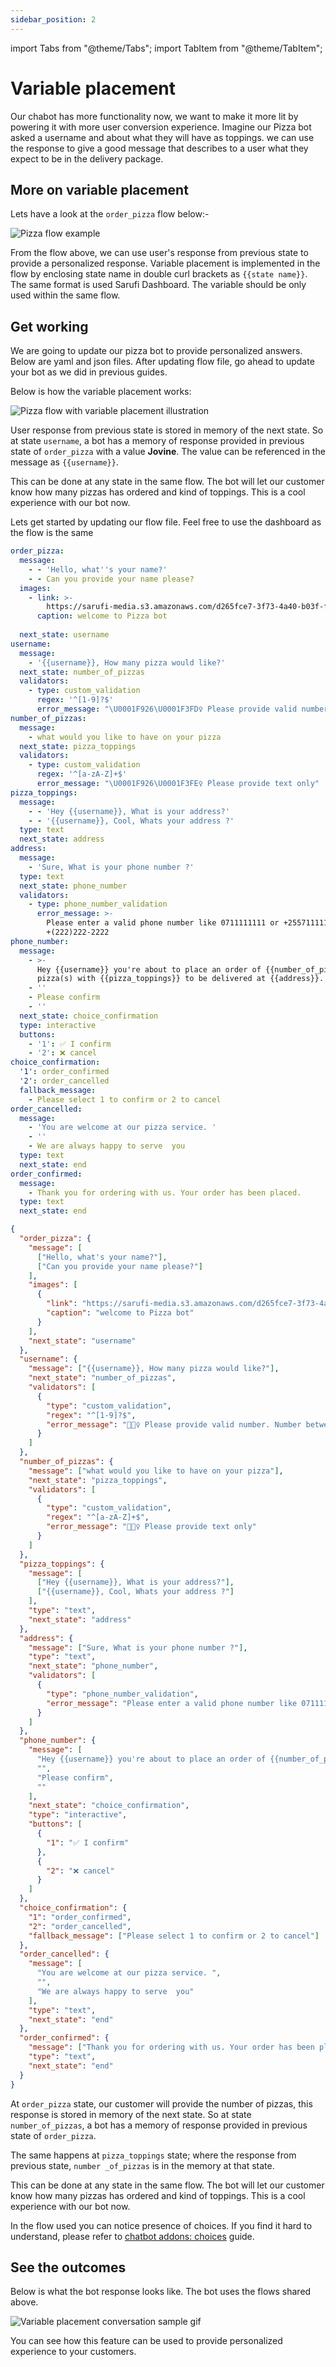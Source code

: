 ```yaml
---
sidebar_position: 2
---
```


import Tabs from "@theme/Tabs";
import TabItem from "@theme/TabItem";

# Variable placement

Our chabot has more functionality now, we want to make it more lit by powering it with more user conversion experience. Imagine our Pizza bot asked a username and about what they will have as toppings. we can use the response to give a good message that describes to a user what they expect to be in the delivery package.

## More on variable placement

Lets have a look at the `order_pizza` flow below:-

![Pizza flow example](/img/pizza-example-flow.png)

From  the flow above, we can use user's response from previous state to provide a personalized response. Variable placement is implemented in the flow by enclosing state name in double curl brackets as `{{state name}}`. The same format is used Sarufi Dashboard. The variable should be only used within the same flow.

## Get working

We are going to update our pizza bot to provide personalized answers. Below are yaml and json files. After updating flow file, go ahead to update your bot as we did in previous guides.

Below is how the variable placement works:

![Pizza flow with variable placement illustration](/img/variable-placement-illustration.png)

User response from previous state is stored in memory of the next state. So at state `username`, a bot has a memory of response provided in previous state of `order_pizza` with a value __Jovine__. The value can be referenced in the message as `{{username}}`.

This can be done at any state in the same flow. The bot will let our customer know how many pizzas has ordered and kind of toppings. This is a cool experience with our bot now.

Lets get started by updating our flow file. Feel free to use the dashboard as the flow is the same

<Tabs>
<TabItem value="yaml" label="YAML">

```yaml
order_pizza:
  message:
    - - 'Hello, what''s your name?'
    - - Can you provide your name please?
  images:
    - link: >-
        https://sarufi-media.s3.amazonaws.com/d265fce7-3f73-4a40-b03f-f68ddbee6ebc.jpg
      caption: welcome to Pizza bot
  
  next_state: username
username:
  message:
    - '{{username}}, How many pizza would like?'
  next_state: number_of_pizzas
  validators:
    - type: custom_validation
      regex: '^[1-9]?$'
      error_message: "\U0001F926\U0001F3FD‍♀️ Please provide valid number. Number between 1-9"
number_of_pizzas:
  message:
    - what would you like to have on your pizza
  next_state: pizza_toppings
  validators:
    - type: custom_validation
      regex: '^[a-zA-Z]+$'
      error_message: "\U0001F926\U0001F3FE‍♀️ Please provide text only"
pizza_toppings:
  message:
    - - 'Hey {{username}}, What is your address?'
    - - '{{username}}, Cool, Whats your address ?'
  type: text
  next_state: address
address:
  message:
    - 'Sure, What is your phone number ?'
  type: text
  next_state: phone_number
  validators:
    - type: phone_number_validation
      error_message: >-
        Please enter a valid phone number like 0711111111 or +255711111111 or
        +(222)222-2222
phone_number:
  message:
    - >-
      Hey {{username}} you're about to place an order of {{number_of_pizzas}}
      pizza(s) with {{pizza_toppings}} to be delivered at {{address}}. 
    - ''
    - Please confirm
    - ''
  next_state: choice_confirmation
  type: interactive
  buttons:
    - '1': ✅ I confirm
    - '2': ❌ cancel
choice_confirmation:
  '1': order_confirmed
  '2': order_cancelled
  fallback_message:
    - Please select 1 to confirm or 2 to cancel
order_cancelled:
  message:
    - 'You are welcome at our pizza service. '
    - ''
    - We are always happy to serve  you
  type: text
  next_state: end
order_confirmed:
  message:
    - Thank you for ordering with us. Your order has been placed.
  type: text
  next_state: end
```

</TabItem>

<TabItem value="json" label="JSON">

```json
{
  "order_pizza": {
    "message": [
      ["Hello, what's your name?"],
      ["Can you provide your name please?"]
    ],
    "images": [
      {
        "link": "https://sarufi-media.s3.amazonaws.com/d265fce7-3f73-4a40-b03f-f68ddbee6ebc.jpg",
        "caption": "welcome to Pizza bot"
      }
    ],
    "next_state": "username"
  },
  "username": {
    "message": ["{{username}}, How many pizza would like?"],
    "next_state": "number_of_pizzas",
    "validators": [
      {
        "type": "custom_validation",
        "regex": "^[1-9]?$",
        "error_message": "🤦🏽‍♀️ Please provide valid number. Number between 1-9"
      }
    ]
  },
  "number_of_pizzas": {
    "message": ["what would you like to have on your pizza"],
    "next_state": "pizza_toppings",
    "validators": [
      {
        "type": "custom_validation",
        "regex": "^[a-zA-Z]+$",
        "error_message": "🤦🏾‍♀️ Please provide text only"
      }
    ]
  },
  "pizza_toppings": {
    "message": [
      ["Hey {{username}}, What is your address?"],
      ["{{username}}, Cool, Whats your address ?"]
    ],
    "type": "text",
    "next_state": "address"
  },
  "address": {
    "message": ["Sure, What is your phone number ?"],
    "type": "text",
    "next_state": "phone_number",
    "validators": [
      {
        "type": "phone_number_validation",
        "error_message": "Please enter a valid phone number like 0711111111 or +255711111111 or +(222)222-2222"
      }
    ]
  },
  "phone_number": {
    "message": [
      "Hey {{username}} you're about to place an order of {{number_of_pizzas}} pizza(s) with {{pizza_toppings}} to be delivered at {{address}}. ",
      "",
      "Please confirm",
      ""
    ],
    "next_state": "choice_confirmation",
    "type": "interactive",
    "buttons": [
      {
        "1": "✅ I confirm"
      },
      {
        "2": "❌ cancel"
      }
    ]
  },
  "choice_confirmation": {
    "1": "order_confirmed",
    "2": "order_cancelled",
    "fallback_message": ["Please select 1 to confirm or 2 to cancel"]
  },
  "order_cancelled": {
    "message": [
      "You are welcome at our pizza service. ",
      "",
      "We are always happy to serve  you"
    ],
    "type": "text",
    "next_state": "end"
  },
  "order_confirmed": {
    "message": ["Thank you for ordering with us. Your order has been placed."],
    "type": "text",
    "next_state": "end"
  }
}
```

</TabItem>
</Tabs>

At `order_pizza` state, our customer will provide the number of pizzas, this response is stored in memory of the next state. So at state `number_of_pizzas`, a bot has a memory of response provided in previous state of `order_pizza`.

The same happens at `pizza_toppings` state; where the response from previous state, `number _of_pizzas` is in the memory at that state.

This can be done at any state in the same flow. The bot will let our customer know how many pizzas has ordered and kind of toppings. This is a cool experience with our bot now.

In the flow used you can notice presence of choices. If you find it hard to understand, please refer to [chatbot addons: choices](/docs/getting-started/chatbots-addons#handling-choices) guide.

## See the outcomes

Below is what the bot response looks like. The bot uses the flows shared above.

![Variable placement conversation sample gif](/gif/variable-placement-conversation.gif)

You can see how this feature can be used to provide personalized experience to your customers.
